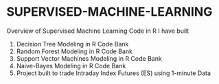 # SUPERVISED-MACHINE-LEARNING
Overview of Supervised Machine Learning Code in R I have built

1. Decision Tree Modeling in R Code Bank
2. Random Forest Modeling in R Code Bank
3. Support Vector Machines Modeling in R Code Bank
4. Naive-Bayes Modeling in R Code Bank
5. Project built to trade Intraday Index Futures (ES) using 1-minute Data
